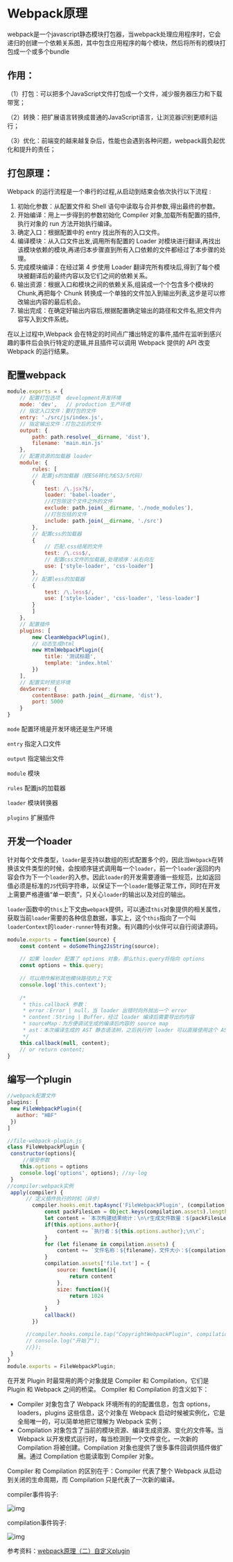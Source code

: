 # Webpack原理

webpack是一个javascript静态模块打包器，当webpack处理应用程序时，它会递归的创建一个依赖关系图，其中包含应用程序的每个模块，然后将所有的模块打包成一个或多个bundle



## 作用：

（1）打包：可以把多个JavaScript文件打包成一个文件，减少服务器压力和下载带宽；

（2）转换：把扩展语言转换成普通的JavaScript语言，让浏览器识别更顺利运行；

（3）优化：前端变的越来越复杂后，性能也会遇到各种问题，webpack肩负起优化和提升的责任；



## 打包原理：

Webpack 的运行流程是一个串行的过程,从启动到结束会依次执行以下流程 :

1. 初始化参数：从配置文件和 Shell 语句中读取与合并参数,得出最终的参数。
2. 开始编译：用上一步得到的参数初始化 Compiler 对象,加载所有配置的插件,执行对象的 run 方法开始执行编译。
3. 确定入口：根据配置中的 entry 找出所有的入口文件。
4. 编译模块：从入口文件出发,调用所有配置的 Loader 对模块进行翻译,再找出该模块依赖的模块,再递归本步骤直到所有入口依赖的文件都经过了本步骤的处理。
5. 完成模块编译：在经过第 4 步使用 Loader 翻译完所有模块后,得到了每个模块被翻译后的最终内容以及它们之间的依赖关系。
6. 输出资源：根据入口和模块之间的依赖关系,组装成一个个包含多个模块的 Chunk,再把每个 Chunk 转换成一个单独的文件加入到输出列表,这步是可以修改输出内容的最后机会。
7. 输出完成：在确定好输出内容后,根据配置确定输出的路径和文件名,把文件内容写入到文件系统。

在以上过程中,Webpack 会在特定的时间点广播出特定的事件,插件在监听到感兴趣的事件后会执行特定的逻辑,并且插件可以调用 Webpack 提供的 API 改变 Webpack 的运行结果。





## 配置webpack

```js
module.exports = {
    // 配置打包选项  development开发环境
    mode: 'dev',   // production 生产环境
    // 指定入口文件：要打包的文件
    entry: './src/js/index.js',
    // 指定输出文件：打包之后的文件
    output: {
        path: path.resolve(__dirname, 'dist'),
        filename: 'main.min.js'
    },
    // 配置资源的加载器 loader
    module: {
        rules: [
        // 配置js的加载器（把ES6转化为ES3/5代码）
        {
            test: /\.jsx?$/,
            loader: 'babel-loader',
            //打包除这个文件之外的文件
            exclude: path.join(__dirname, './node_modules'),
            //打包包括的文件
            include: path.join(__dirname, './src')
        },
        // 配置css的加载器
        {
            // 匹配.css结尾的文件
            test: /\.css$/,
            // 配置css文件的加载器,处理顺序：从右向左
            use: ['style-loader', 'css-loader']
        },
        // 配置less的加载器
        {
            test: /\.less$/,
            use: ['style-loader', 'css-loader', 'less-loader']
        }
        ]
    },
    // 配置插件
    plugins: [
        new CleanWebpackPlugin(),
        // 动态生成html
        new HtmlWebpackPlugin({
            title: '测试标题',
            template: 'index.html'
        })
    ],
    // 配置实时预览环境
    devServer: {
        contentBase: path.join(__dirname, 'dist'),
        port: 5000
    }
}
```

`mode`  配置环境是开发环境还是生产环境

`entry`   指定入口文件

`output`   指定输出文件

`module`    模块

`rules`    配置js的加载器

`loader`   模块转换器

`plugins`   扩展插件





## 开发一个loader

针对每个文件类型，`loader`是支持以数组的形式配置多个的，因此当`Webpack`在转换该文件类型的时候，会按顺序链式调用每一个`loader`，前一个`loader`返回的内容会作为下一个`loader`的入参。因此`loader`的开发需要遵循一些规范，比如返回值必须是标准的`JS`代码字符串，以保证下一个`loader`能够正常工作，同时在开发上需要严格遵循“单一职责”，只关心`loader`的输出以及对应的输出。

`loader`函数中的`this`上下文由`webpack`提供，可以通过`this`对象提供的相关属性，获取当前`loader`需要的各种信息数据，事实上，这个`this`指向了一个叫`loaderContext`的`loader-runner`特有对象。有兴趣的小伙伴可以自行阅读源码。

```js
module.exports = function(source) {
    const content = doSomeThing2JsString(source);
    
    // 如果 loader 配置了 options 对象，那么this.query将指向 options
    const options = this.query;
    
    // 可以用作解析其他模块路径的上下文
    console.log('this.context');
    
    /*
     * this.callback 参数：
     * error：Error | null，当 loader 出错时向外抛出一个 error
     * content：String | Buffer，经过 loader 编译后需要导出的内容
     * sourceMap：为方便调试生成的编译后内容的 source map
     * ast：本次编译生成的 AST 静态语法树，之后执行的 loader 可以直接使用这个 AST，进而省去重复生成 AST 的过程
     */
    this.callback(null, content);
    // or return content;
}
```



## 编写一个plugin

```js
//webpack配置文件 
plugins: [
 new FileWebpackPlugin({
   author: "HBF"
 })
]

//file-webpack-plugin.js
class FileWebpackPlugin {
 constructor(options){
     //接受参数
    this.options = options
    console.log('options', options); //sy-log
 }
//compiler:webpack实例 
 apply(compiler) {
      // 定义插件执行的时机（异步） 
        compiler.hooks.emit.tapAsync('FileWebpackPlugin', (compilation, callback)=>{
            const packFilesLen = Object.keys(compilation.assets).length
            let content = `本次构建结果统计：\n\r生成文件数量：${packFilesLen}个;\n\r`;
            if(this.options.author){
                content += `执行者：${this.options.author};\n\r`;
            }
            for (let filename in compilation.assets) {
                content += `文件名称：${filename}，文件大小：${compilation.assets[filename].size()};\n\r`;
            }
            compilation.assets['file.txt'] = {
                source: function(){
                    return content
                },
                size: function(){
                    return 1024
                }
            }
            callback()
        })

      //compiler.hooks.compile.tap("CopyrightWebpackPlugin", compilation => { 
      // console.log("开始了");
      //});
 } 
}
module.exports = FileWebpackPlugin;
```

在开发 Plugin 时最常用的两个对象就是 Compiler 和 Compilation，它们是 Plugin 和 Webpack 之间的桥梁。 Compiler 和 Compilation 的含义如下：

* Compiler 对象包含了 Webpack 环境所有的的配置信息，包含 options，loaders，plugins 这些信息，这个对象在 Webpack 启动时候被实例化，它是全局唯一的，可以简单地把它理解为 Webpack 实例；
* Compilation 对象包含了当前的模块资源、编译生成资源、变化的文件等。当 Webpack 以开发模式运行时，每当检测到一个文件变化，一次新的 Compilation 将被创建。Compilation 对象也提供了很多事件回调供插件做扩展。通过 Compilation 也能读取到 Compiler 对象。

Compiler 和 Compilation 的区别在于：Compiler 代表了整个 Webpack 从启动到关闭的生命周期，而 Compilation 只是代表了一次新的编译。

compiler事件钩子:

![img](https://img-blog.csdnimg.cn/20190823144604249.png?x-oss-process=image/watermark,type_ZmFuZ3poZW5naGVpdGk,shadow_10,text_aHR0cHM6Ly9ibG9nLmNzZG4ubmV0L3FxXzM2MjI4NDQy,size_16,color_FFFFFF,t_70)

compilation事件钩子:

![img](https://img-blog.csdnimg.cn/20190823144625964.png?x-oss-process=image/watermark,type_ZmFuZ3poZW5naGVpdGk,shadow_10,text_aHR0cHM6Ly9ibG9nLmNzZG4ubmV0L3FxXzM2MjI4NDQy,size_16,color_FFFFFF,t_70)



参考资料：[webpack原理（二）自定义plugin](https://blog.csdn.net/qq_36228442/article/details/100037165)
